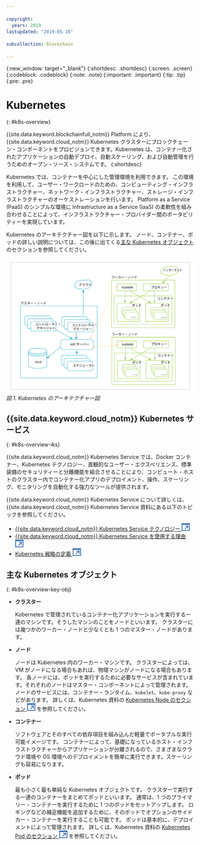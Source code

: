 ```yaml
---

copyright:
  years: 2019
lastupdated: "2019-05-16"

subcollection: blockchain

---
```


{:new_window: target="_blank"}
{:shortdesc: .shortdesc}
{:screen: .screen}
{:codeblock: .codeblock}
{:note: .note}
{:important: .important}
{:tip: .tip}
{:pre: .pre}

# Kubernetes
{: #k8s-overview}

{{site.data.keyword.blockchainfull_notm}} Platform により、{{site.data.keyword.cloud_notm}} Kubernetes クラスターにブロックチェーン・コンポーネントをプロビジョンできます。Kubernetes は、コンテナー化されたアプリケーションの自動デプロイ、自動スケーリング、および自動管理を行うためのオープン・ソース・システムです。
{:shortdesc}

Kubernetes では、コンテナーを中心にした管理環境を利用できます。 この環境を利用して、ユーザー・ワークロードのための、コンピューティング・インフラストラクチャー、ネットワーク・インフラストラクチャー、ストレージ・インフラストラクチャーのオーケストレーションを行います。 Platform as a Service (PaaS) のシンプルな環境に Infrastructure as a Service (IaaS) の柔軟性を組み合わせることによって、インフラストラクチャー・プロバイダー間のポータビリティーを実現しています。

Kubernetes のアーキテクチャー図を以下に示します。 ノード、コンテナー、ポッドの詳しい説明については、この後に出てくる[主な Kubernetes オブジェクト](#k8s-overview-key-obj)のセクションを参照してください。

![Kubernetes のアーキテクチャー図](../images/k8s-archi-diagram.svg "{{site.data.keyword.cloud_notm}} Kubernetes Service のアーキテクチャー")
*図 1. Kubernetes のアーキテクチャー図*


## {{site.data.keyword.cloud_notm}} Kubernetes サービス
{: #k8s-overview-iks}

{{site.data.keyword.cloud_notm}} Kubernetes Service では、Docker コンテナー、Kubernetes テクノロジー、直観的なユーザー・エクスペリエンス、標準装備のセキュリティーと分離機能を結合させることにより、コンピュート・ホストのクラスター内でコンテナー化アプリのデプロイメント、操作、スケーリング、モニタリングを自動化する強力なツールが提供されます。

{{site.data.keyword.cloud_notm}} Kubernetes Service について詳しくは、{{site.data.keyword.cloud_notm}} Kubernetes Service 資料にある以下のトピックを参照してください。
- [{{site.data.keyword.cloud_notm}} Kubernetes Service テクノロジー ![外部リンク・アイコン](../images/external_link.svg "外部リンク・アイコン")](/docs/containers/cs_tech.html#ibm-cloud-kubernetes-service-technology "{{site.data.keyword.cloud_notm}} Kubernetes Service テクノロジーの資料")
- [{{site.data.keyword.cloud_notm}} Kubernetes Service を使用する理由 ![外部リンク・アイコン](../images/external_link.svg "外部リンク・アイコン")](/docs/containers?topic=containers-cs_ov#cs_ov "{{site.data.keyword.cloud_notm}} Kubernetes Service を使用する理由の資料")
- [Kubernetes 戦略の定義 ![外部リンク・アイコン](../images/external_link.svg "外部リンク・アイコン")](/docs/containers?topic=containers-strategy#strategy "Kubernetes 戦略の定義")


## 主な Kubernetes オブジェクト
{: #k8s-overview-key-obj}

- **クラスター**

  Kubernetes で管理されているコンテナー化アプリケーションを実行する一連のマシンです。そうしたマシンのことをノードといいます。 クラスターには幾つかのワーカー・ノードと少なくとも 1 つのマスター・ノードがあります。

- **ノード**

  ノードは Kubernetes 内のワーカー・マシンです。 クラスターによっては、VM がノードになる場合もあれば、物理マシンがノードになる場合もあります。 各ノードには、ポッドを実行するために必要なサービスが含まれています。それぞれのノードはマスター・コンポーネントによって管理されます。 ノードのサービスには、コンテナー・ランタイム、`kubelet`、`kube-proxy` などがあります。 詳しくは、Kubernetes 資料の [Kubernetes Node のセクション ![外部リンク・アイコン](../images/external_link.svg "外部リンク・アイコン")](https://kubernetes.io/docs/concepts/architecture/nodes/ "Kubernetes Node のセクション") を参照してください。

- **コンテナー**

  ソフトウェアとそのすべての依存項目を組み込んだ軽量でポータブルな実行可能イメージです。 コンテナーによって、基礎になっているホスト・インフラストラクチャーからアプリケーションが分離されるので、さまざまなクラウド環境や OS 環境へのデプロイメントを簡単に実行できます。スケーリングも容易になります。

- **ポッド**

  最も小さく最も単純な Kubernetes オブジェクトです。 クラスターで実行する一連のコンテナーをまとめてポッドといいます。 通常は、1 つのプライマリー・コンテナーを実行するために 1 つのポッドをセットアップします。 ロギングなどの補足機能を追加するために、そのポッドでオプションのサイドカー・コンテナーを実行することも可能です。 ポッドは基本的に、デプロイメントによって管理されます。 詳しくは、Kubernetes 資料の [Kubernetes Pod のセクション ![外部リンク・アイコン](../images/external_link.svg "外部リンク・アイコン")](https://kubernetes.io/docs/concepts/workloads/pods/pod/) を参照してください。
